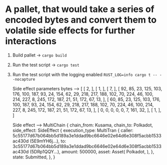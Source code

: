 # A pallet, that would take a series of encoded bytes and convert them to volatile side effects for further interactions

1. Build pallet -> `cargo build`
2. Run the test script -> `cargo test`
3. Run the test script with the logging enabled `RUST_LOG=info cargo t -- --nocapture`

    Side effect parameters bytes --> [
        [
            2,
        ],
        [
            1,
        ],
        [
            7,
        ],
        [
            92,
            85,
            23,
            125,
            103,
            176,
            100,
            187,
            93,
            24,
            154,
            62,
            29,
            218,
            217,
            188,
            102,
            70,
            224,
            46,
            100,
            214,
            227,
            8,
            245,
            172,
            187,
            21,
            51,
            172,
            67,
            13,
        ],
        [
            60,
            85,
            23,
            125,
            103,
            176,
            100,
            187,
            93,
            24,
            154,
            62,
            29,
            218,
            217,
            188,
            102,
            70,
            224,
            46,
            100,
            214,
            227,
            8,
            245,
            172,
            187,
            21,
            51,
            172,
            67,
            13,
        ],
        [
            0,
            0,
            0,
            0,
            0,
            7,
            161,
            32,
        ],
        [
            1,
        ],
    ]

    Side effect --> MultiChain {
        chain_from: Kusama,
        chain_to: Polkadot,
        side_effect: SideEffect {
            execution_type: MultiTran {
                caller: 5c55177d67b064bb5d189a3e1ddad9bc6646e02e64d6e308f5acbb1533ac430d (5E9mYH6j...),
                to: 3c55177d67b064bb5d189a3e1ddad9bc6646e02e64d6e308f5acbb1533ac430d (5DRp1QQY...),
                amount: 500000,
                asset: Asset(
                    Polkadot,
                ),
            },
            state: Submitted,
        },
    }
